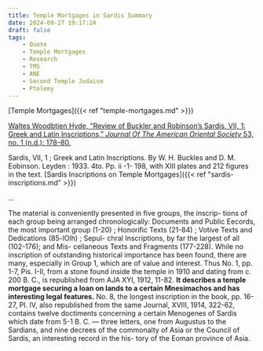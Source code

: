 ```yaml
---
title: Temple Mortgages in Sardis Summary
date: 2024-09-27 19:17:24
draft: false
tags:
    - Quote
    - Temple Mortgages
    - Research
    - TMS
    - ANE
    - Second Temple Judaism
    - Ptolemy
---
```


[Temple Mortgages]({{< ref "temple-mortgages.md" >}})

[Waltes Woodbtjen Hyde, “Review of Buckler and Robinson’s Sardis, VII, 1: Greek and Latin Inscriptions,” <i>Journal Of The American Oriental Society</i> 53, no. 1 (n.d.): 178–80.](https://archive.org/stream/in.ernet.dli.2015.104365/2015.104365.Journal-Of-The-American-Oriental-Society-Vol53_djvu.txt)

Sardis, VII, 1 ; Greek and Latin Inscriptions. By W. H. Buckles and D. M. Eobinson. Leyden : 1933. 4to. Pp. ii -1- 198, with XIII plates and 212 figures in the text. 
[Sardis Inscriptions on Temple Mortgages]({{< ref "sardis-inscriptions.md" >}})

...

The material is conveniently presented in five groups, the inscrip- tions of
each group being arranged chronologically: Documents and Public Eecords, the
most important group (1-20) ; Honorific Texts (21-84) ; Votive Texts and
Dedications (85-lOlh) ; Sepul- chral Inscriptions, by far the largest of all
(102-176); and Mis- cellaneous Texts and Fragments (177-228). While no
inscription of outstanding historical importance has been found, there are
many, especially in Group 1, which are of value and interest. Thus No. 1, pp.
1-7, Pis. I-II, from a stone found inside the temple in 1910 and dating from c.
200 B. C., is republished from AJA XYI, 1912, 11-82. **It describes a temple
mortgage securing a loan on lands to a certain Mnesimachos and has interesting
legal features.** No. 8, the longest inscription in the book, pp. 16-27, PI.
IV, also republished from the same Journal, XVIII, 1914, 322-62, contains
twelve doctiments concerning a certain Menogenes of Sardis which date from 5-1
B. C. — three letters, one from Augustus to the Sardians, and nine decrees of
the commonalty of Asia or the Council of Sardis, an interesting record in the
his- tory of the Eoman province of Asia.


